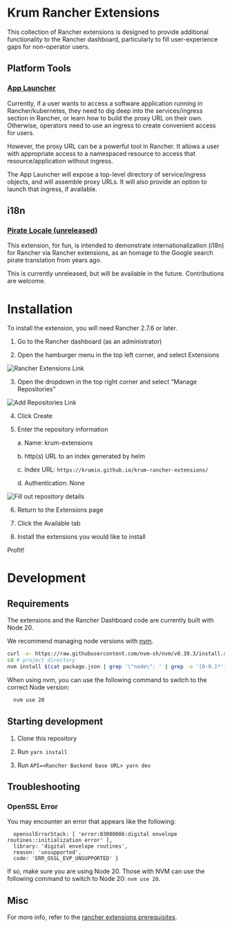# Krum Rancher Extensions

This collection of Rancher extensions is designed to provide additional functionality to the Rancher dashboard, particularly to fill user-experience gaps for non-operator users.

## Platform Tools

### [App Launcher](./pkg/app-launcher/README.md)

Currently, if a user wants to access a software application running in Rancher/kubernetes, they need to dig deep into the services/ingress section in Rancher, or learn how to build the proxy URL on their own. Otherwise, operators need to use an ingress to create convenient access for users.

However, the proxy URL can be a powerful tool in Rancher. It allows a user with appropriate access to a namespaced resource to access that resource/application without ingress.

The App Launcher will expose a top-level directory of service/ingress objects, and will assemble proxy URLs. It will also provide an option to launch that ingress, if available.

## i18n

### [Pirate Locale (unreleased)](./pkg/pirate-locale/README.md)

This extension, for fun, is intended to demonstrate internationalization (i18n) for Rancher via Rancher extensions, as an homage to the Google search pirate translation from years ago.

This is currently unreleased, but will be available in the future. Contributions are welcome.

# Installation

To install the extension, you will need Rancher 2.7.6 or later.

1. Go to the Rancher dashboard (as an administrator)

2. Open the hamburger menu in the top left corner, and select Extensions

![Rancher Extensions Link](./images/extensions_link.png)

3. Open the dropdown in the top right corner and select "Manage Repositories"

![Add Repositories Link](./images/manage_repositories.png)

4. Click Create

5. Enter the repository information

    a. Name: krum-extensions

    b. http(s) URL to an index generated by helm

    c. Index URL: `https://krumio.github.io/krum-rancher-extensions/`

    d. Authentication: None

![Fill out repository details](./images/add_repository.png)

6. Return to the Extensions page

7. Click the Available tab

8. Install the extensions you would like to install

Profit!

# Development

## Requirements

The extensions and the Rancher Dashboard code are currently built with Node 20.

We recommend managing node versions with [nvm](https://github.com/nvm-sh/nvm).

```sh
curl -o- https://raw.githubusercontent.com/nvm-sh/nvm/v0.39.3/install.sh | bash
cd # project directory
nvm install $(cat package.json | grep '\"node\": ' | grep -o '[0-9.]*')
```

When using nvm, you can use the following command to switch to the correct Node version:

```sh
  nvm use 20
```

<!-- verify if we actually need this.
### Yarn

We use [corepack](https://nodejs.org/api/corepack.html) (comes with Node.js) to manager our package manger's version. To install, run the following from the project's root directory.

```
corepack enable
``` -->

## Starting development

1. Clone this repository

2. Run `yarn install`

3. Run `API=<Rancher Backend base URL> yarn dev`

## Troubleshooting

### OpenSSL Error

You may encounter an error that appears like the following:
    
```   
  opensslErrorStack: [ 'error:03000086:digital envelope routines::initialization error' ],
  library: 'digital envelope routines',
  reason: 'unsupported',
  code: 'ERR_OSSL_EVP_UNSUPPORTED' }
```

If so, make sure you are using Node 20. Those with NVM can use the following command to switch to Node 20: `nvm use 20`.

## Misc

For more info, refer to the [rancher extensions prerequisites](https://extensions.rancher.io/extensions/next/extensions-getting-started#prerequisites).
